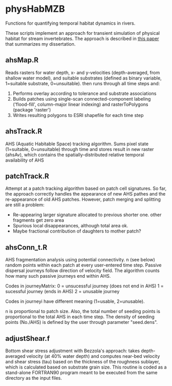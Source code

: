 # physHabMZB
Functions for quantifying temporal habitat dynamics in rivers.

These scripts implement an approach for transient simulation of physical habitat for stream invertebrates. The approach is described in [this paper](https://onlinelibrary.wiley.com/doi/full/10.1002/eco.2066) that summarizes my dissertation.

## ahsMap.R
Reads rasters for water depth, x- and y-velocities (depth-averaged, from shallow water model), and suitable substrates (defined as binary variable, 1=suitable substrate, 0=unsuitable). then runs through all  time steps and:
   1. Performs overlay according to tolerance and substrate associations
   2. Builds patches using single-scan connected-component labeling ('flood-fill', column-major linear indexing) and rasterToPolygons (package 'raster')
   3. Writes resulting polygons to ESRI shapefile for each time step

## ahsTrack.R
AHS (Aquatic Habitable Space) tracking algorithm. Sums pixel state (1=suitable, 0=unsuitable) through time and stores result in new raster (ahsAv), which contains the spatially-distributed relative temporal availability of AHS

## patchTrack.R
Attempt at a patch tracking algorithm based on patch cell signatures. So far, the approach correctly handles the appearance of new AHS pathes and the re-appearance of old AHS patches. However, patch merging and splitting are still a problem:
* Re-appearing larger signature allocated to previous shorter one. other fragments get zero area
* Spurious local disappearances, although total area ok.
* Maybe fractional contribution of daughters to mother patch?

## ahsConn_t.R
AHS fragmentation analysis using potential connectivity. n (see below) random points within each patch at every user-entered time step. Passive dispersal journeys follow direction of velocity field. The algorithm counts how many such passive journeys end within AHS.

Codes in journeyMatrix:
0 = unsucessful journey (does not end in AHS)
1 = sucessful journey (ends in AHS)
2 = unusable journey

Codes in journeyi have different meaning (1=usable, 2=unusable).

n is proportional to patch size. Also, the total number of seeding points is proportional to the total AHS in each time step. The density of seeding points (No./AHS) is defined by the user through parameter "seed.dens".

## adjustShear.f
Bottom shear stress adjustment with Bezzola's approach: takes depth-averaged velocity (at 40% water depth) and computes near-bed
velocity and shear stress (tau) based on the thickness of the roughness sublayer, which is calculated based on substrate grain size.
This routine is coded as a stand-alone FORTRAN90 program meant to be executed from the same directory as the input files.
